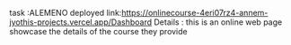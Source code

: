 task :ALEMENO 
deployed link:https://onlinecourse-4eri07rz4-annem-jyothis-projects.vercel.app/Dashboard
 Details :
 this is an online web page showcase the details of the course they provide 
 
 
